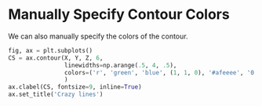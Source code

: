 # Manually Specify Contour Colors

We can also manually specify the colors of the contour.

```python
fig, ax = plt.subplots()
CS = ax.contour(X, Y, Z, 6,
                linewidths=np.arange(.5, 4, .5),
                colors=('r', 'green', 'blue', (1, 1, 0), '#afeeee', '0.5'),
                )
ax.clabel(CS, fontsize=9, inline=True)
ax.set_title('Crazy lines')
```

